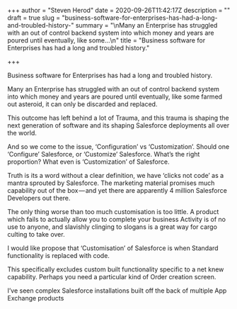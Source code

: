 +++
author = "Steven Herod"
date = 2020-09-26T11:42:17Z
description = ""
draft = true
slug = "business-software-for-enterprises-has-had-a-long-and-troubled-history-"
summary = "\nMany an Enterprise has struggled with an out of control backend system into which money and years are poured until eventually, like some…\n"
title = "Business software for Enterprises has had a long and troubled history."

+++


Business software for Enterprises has had a long and troubled history.

Many an Enterprise has struggled with an out of control backend system into which money and years are poured until eventually, like some farmed out asteroid, it can only be discarded and replaced.

This outcome has left behind a lot of Trauma, and this trauma is shaping the next generation of software and its shaping Salesforce deployments all over the world.

And so we come to the issue, ‘Configuration’ vs ‘Customization’. Should one ‘Configure’ Salesforce, or ‘Customize’ Salesforce. What’s the right proportion? What even is ‘Customization’ of Salesforce.

Truth is its a word without a clear definition, we have ‘clicks not code’ as a mantra sprouted by Salesforce. The marketing material promises much capability out of the box — and yet there are apparently 4 million Salesforce Developers out there.

The only thing worse than too much customisation is too little. A product which fails to actually allow you to complete your business Activity is of no use to anyone, and slavishly clinging to slogans is a great way for cargo culting to take over.

I would like propose that ‘Customisation’ of Salesforce is when Standard functionality is replaced with code.

This specifically excludes custom built functionality specific to a net knew capability. Perhaps you need a particular kind of Order creation screen.

I’ve seen complex Salesforce installations built off the back of multiple App Exchange products

